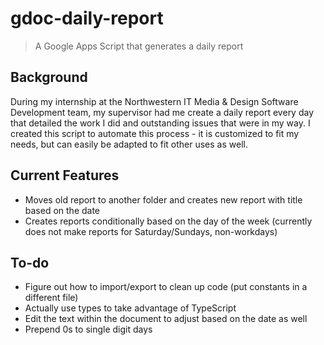 # gdoc-daily-report
> A Google Apps Script that generates a daily report

## Background
During my internship at the Northwestern IT Media & Design Software Development team, my supervisor had me create a daily report every day that
detailed the work I did and outstanding issues that were in my way. I created this script to automate this process - it is customized to fit my needs,
but can easily be adapted to fit other uses as well.

## Current Features
* Moves old report to another folder and creates new report with title based on the date
* Creates reports conditionally based on the day of the week (currently does not make reports for Saturday/Sundays, non-workdays)

## To-do
* Figure out how to import/export to clean up code (put constants in a different file)
* Actually use types to take advantage of TypeScript
* Edit the text within the document to adjust based on the date as well
* Prepend 0s to single digit days
